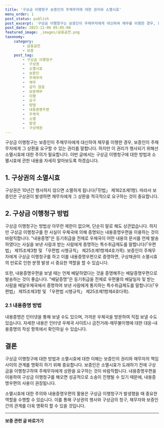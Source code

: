 ```yaml
---
title: '구상금 이행청구 보증인의 주채무자에 대한 권리와 소멸시효'
menu_order: 1
post_status: publish
post_excerpt: '구상금 이행청구는 보증인이 주채무자에게 대신하여 채무를 이행한 경우, 보증인이 주채무자에게 그 상환을 요구할 수 있는 권리를 말합니다. 하지만 이 권리가 행사되기 위해선 소멸시효에 대한 주의가 필요합니다. 이번 글에서는 구상금 이행청구에 대한 방법과 소멸시효에 관한 내용을 자세히 알아보도록 하겠습니다.'
post_date: 2023-11-06 05:05:08
featured_image: _images/금융금전.png
taxonomy:
    category:
        - 금융금전
        - 보증
    post_tag:
        - 구상금 이행청구
        -  구상권
        -  소멸시효
        -  보증인
        -  주채무자
        -  채무
        -  갚지 않음
        -  보증채무
        -  이행
        -  요구
        -  방법
        -  내용증명우편
        -  우체국
        -  소멸
        -  발생
        -  구상채권
---
```



구상금 이행청구는 보증인이 주채무자에게 대신하여 채무를 이행한 경우, 보증인이 주채무자에게 그 상환을 요구할 수 있는 권리를 말합니다. 하지만 이 권리가 행사되기 위해선 소멸시효에 대한 주의가 필요합니다. 이번 글에서는 구상금 이행청구에 대한 방법과 소멸시효에 관한 내용을 자세히 알아보도록 하겠습니다.

## 1. 구상권의 소멸시효

구상권은 10년간 행사하지 않으면 소멸하게 됩니다(「민법」 제162조제1항). 따라서 보증인은 구상권이 발생하면 채무자에게 그 상환을 적극적으로 요구하는 것이 중요합니다.

## 2. 구상금 이행청구 방법

구상금 이행청구는 방법상 아무런 제한이 없으며, 단순히 말로 해도 상관없습니다. 하지만 구상금 이행청구를 한 사실이 우체국에 의해 증명되는 내용증명우편을 이용하는 것이 바람직합니다. "내용증명"은 등기취급을 전제로 우체국이 어떤 내용의 문서를 언제 발송하였다는 사실을 보낸 사람과 받는 사람에게 증명하는 특수취급제도를 말합니다(「우편법」 제15조제3항 및 「우편법 시행규칙」 제25조제1항제4호가목). 보증인이 주채무자에게 구상금 이행청구를 하고 이를 내용증명우편으로 증명하면, 구상채권이 소멸시효의 만료로 인한 분쟁 발생 시 중요한 역할을 할 수 있습니다. 

또한, 내용증명우편을 보낼 때는 언제 배달하였다는 것을 증명해주는 배달증명우편으로 발송하는 것이 좋습니다. "배달증명"은 등기취급을 전제로 우편물의 배달일자 및 받는 사람을 배달우체국에서 증명하여 보낸 사람에게 통지하는 특수취급제도를 말합니다(「우편법」 제15조제3항 및 「우편법 시행규칙」 제25조제1항제4호다목).

### 2.1 내용증명 방법

내용증명은 인터넷을 통해 보낼 수도 있으며, 가까운 우체국을 방문하여 직접 보낼 수도 있습니다. 자세한 내용은 인터넷 우체국 사이트나 금전거래-채무불이행에 대한 대응-내용증명의 작성 항목에서 확인하실 수 있습니다.

## 결론

구상금 이행청구에 대한 방법과 소멸시효에 대한 이해는 보증인의 권리와 채무자의 책임 사이의 관계를 명확히 하기 위해 중요합니다. 보증인은 소멸시효가 도래하기 전에 구상금을 이행청구하여 주채무자에게 상환을 요구하는 것이 바람직합니다. 내용증명우편을 이용하여 구상금 이행청구를 해오면 성공적으로 소송이 진행될 수 있기 때문에, 내용증명우편의 사용이 권장됩니다. 

소멸시효에 대한 주의와 내용증명우편의 활용은 구상금 이행청구가 발생했을 때 중요한 역할을 수행할 수 있습니다. 이를 통해 구상권의 행사와 구상금의 청구, 채무자와 보증인 간의 관계를 더욱 명확히 할 수 있을 것입니다.
<!-- wp:separator -->
<hr class="wp-block-separator has-alpha-channel-opacity"/>
<!-- /wp:separator -->

<!-- wp:group {"backgroundColor":"base","layout":{"type":"constrained"}} -->
<div class="wp-block-group has-base-background-color has-background"><!-- wp:paragraph {"align":"center","fontSize":"medium"} -->
<p class="has-text-align-center has-large-font-size"><strong>보증 관련 글 바로가기</strong></p>
<!-- /wp:paragraph -->


<!-- wp:latest-posts
{"categories":[{"id":13571,"count":19,"description":"","link":"https://uknowlaw.com/category/%eb%b3%b4%ec%a6%9d/","name":"보증","slug":"보증","taxonomy":"category","parent":0,"meta":[],"_links":{"self":[{"href":"https://uknowlaw.com/wp-json/wp/v2/categories/13571"}],"collection":[{"href":"https://uknowlaw.com/wp-json/wp/v2/categories"}],"about":[{"href":"https://uknowlaw.com/wp-json/wp/v2/taxonomies/category"}],"wp:post_type":[{"href":"https://uknowlaw.com/wp-json/wp/v2/posts?categories=13571"}],"curies":[{"name":"wp","href":"https://api.w.org/{rel}","templated":true}]}}],"postsToShow":100,"excerptLength":28,"postLayout":"grid","columns":2,"featuredImageAlign":"left","featuredImageSizeSlug":"large","fontSize":"small"} /--></div>
<!-- /wp:group -->